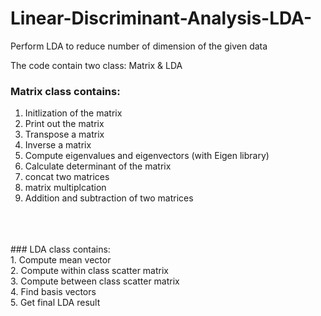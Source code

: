 # Linear-Discriminant-Analysis-LDA-
Perform LDA to reduce number of dimension of the given data


The code contain two class:  Matrix & LDA<br />

### Matrix class contains:<br />
1. Initlization of the matrix<br />
2. Print out the matrix<br />
3. Transpose a matrix<br />
4. Inverse a matrix<br />
5. Compute eigenvalues and eigenvectors (with Eigen library)<br />
6. Calculate determinant  of the matrix<br />
7. concat two matrices<br />
8. matrix multiplcation<br />
9. Addition and subtraction of two matrices<br />
<br />
<br />
<br />
### LDA class contains: <br />
1. Compute mean vector<br />
2. Compute within class scatter matrix<br />
3. Compute between class scatter matrix<br />
4. Find basis vectors<br />
5. Get final LDA result<br />


